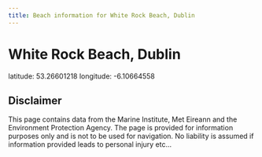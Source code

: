 ```yaml
---
title: Beach information for White Rock Beach, Dublin
---
```

# White Rock Beach, Dublin 

<div class="location-info">latitude: 53.26601218 longitude: -6.10664558</div>
<div class="met-eireann-warnings"></div>
<div></div>

## Disclaimer

This page contains data from the Marine Institute, 
Met Eireann and the Environment Protection Agency. The page is provided for
information purposes only and is not to be used for navigation. No liability 
is assumed if information provided leads to personal injury etc...